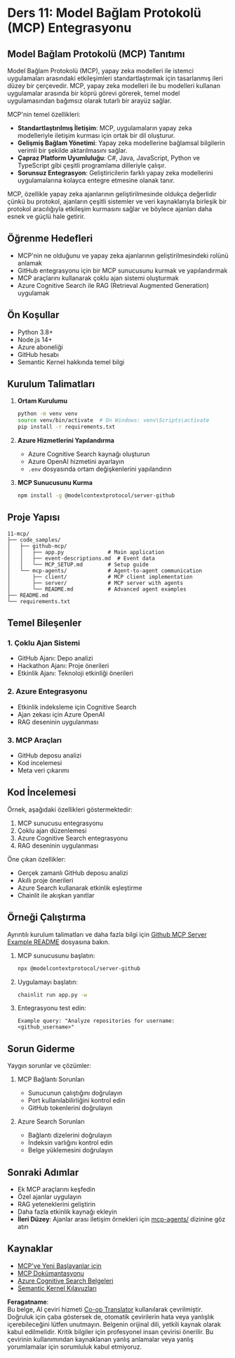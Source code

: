 <!--
CO_OP_TRANSLATOR_METADATA:
{
  "original_hash": "e255edb8423b34b4bba20263ef38f208",
  "translation_date": "2025-08-21T13:02:43+00:00",
  "source_file": "11-mcp/README.md",
  "language_code": "tr"
}
-->
# Ders 11: Model Bağlam Protokolü (MCP) Entegrasyonu

## Model Bağlam Protokolü (MCP) Tanıtımı

Model Bağlam Protokolü (MCP), yapay zeka modelleri ile istemci uygulamaları arasındaki etkileşimleri standartlaştırmak için tasarlanmış ileri düzey bir çerçevedir. MCP, yapay zeka modelleri ile bu modelleri kullanan uygulamalar arasında bir köprü görevi görerek, temel model uygulamasından bağımsız olarak tutarlı bir arayüz sağlar.

MCP'nin temel özellikleri:

- **Standartlaştırılmış İletişim**: MCP, uygulamaların yapay zeka modelleriyle iletişim kurması için ortak bir dil oluşturur.
- **Gelişmiş Bağlam Yönetimi**: Yapay zeka modellerine bağlamsal bilgilerin verimli bir şekilde aktarılmasını sağlar.
- **Çapraz Platform Uyumluluğu**: C#, Java, JavaScript, Python ve TypeScript gibi çeşitli programlama dilleriyle çalışır.
- **Sorunsuz Entegrasyon**: Geliştiricilerin farklı yapay zeka modellerini uygulamalarına kolayca entegre etmesine olanak tanır.

MCP, özellikle yapay zeka ajanlarının geliştirilmesinde oldukça değerlidir çünkü bu protokol, ajanların çeşitli sistemler ve veri kaynaklarıyla birleşik bir protokol aracılığıyla etkileşim kurmasını sağlar ve böylece ajanları daha esnek ve güçlü hale getirir.

## Öğrenme Hedefleri
- MCP'nin ne olduğunu ve yapay zeka ajanlarının geliştirilmesindeki rolünü anlamak
- GitHub entegrasyonu için bir MCP sunucusunu kurmak ve yapılandırmak
- MCP araçlarını kullanarak çoklu ajan sistemi oluşturmak
- Azure Cognitive Search ile RAG (Retrieval Augmented Generation) uygulamak

## Ön Koşullar
- Python 3.8+
- Node.js 14+
- Azure aboneliği
- GitHub hesabı
- Semantic Kernel hakkında temel bilgi

## Kurulum Talimatları

1. **Ortam Kurulumu**  
   ```bash
   python -m venv venv
   source venv/bin/activate  # On Windows: venv\Scripts\activate
   pip install -r requirements.txt
   ```

2. **Azure Hizmetlerini Yapılandırma**
   - Azure Cognitive Search kaynağı oluşturun
   - Azure OpenAI hizmetini ayarlayın
   - `.env` dosyasında ortam değişkenlerini yapılandırın

3. **MCP Sunucusunu Kurma**  
   ```bash
   npm install -g @modelcontextprotocol/server-github
   ```

## Proje Yapısı

```
11-mcp/
├── code_samples/
│   ├── github-mcp/
│   │   ├── app.py              # Main application
│   │   ├── event-descriptions.md  # Event data
│   │   └── MCP_SETUP.md        # Setup guide
│   └── mcp-agents/             # Agent-to-agent communication
│       ├── client/             # MCP client implementation
│       ├── server/             # MCP server with agents
│       └── README.md           # Advanced agent examples
├── README.md
└── requirements.txt
```

## Temel Bileşenler

### 1. Çoklu Ajan Sistemi
- GitHub Ajanı: Depo analizi
- Hackathon Ajanı: Proje önerileri
- Etkinlik Ajanı: Teknoloji etkinliği önerileri

### 2. Azure Entegrasyonu
- Etkinlik indeksleme için Cognitive Search
- Ajan zekası için Azure OpenAI
- RAG deseninin uygulanması

### 3. MCP Araçları
- GitHub deposu analizi
- Kod incelemesi
- Meta veri çıkarımı

## Kod İncelemesi

Örnek, aşağıdaki özellikleri göstermektedir:
1. MCP sunucusu entegrasyonu
2. Çoklu ajan düzenlemesi
3. Azure Cognitive Search entegrasyonu
4. RAG deseninin uygulanması

Öne çıkan özellikler:
- Gerçek zamanlı GitHub deposu analizi
- Akıllı proje önerileri
- Azure Search kullanarak etkinlik eşleştirme
- Chainlit ile akışkan yanıtlar

## Örneği Çalıştırma

Ayrıntılı kurulum talimatları ve daha fazla bilgi için [Github MCP Server Example README](./code_samples/github-mcp/README.md) dosyasına bakın.

1. MCP sunucusunu başlatın:  
   ```bash
   npx @modelcontextprotocol/server-github
   ```

2. Uygulamayı başlatın:  
   ```bash
   chainlit run app.py -w
   ```

3. Entegrasyonu test edin:  
   ```
   Example query: "Analyze repositories for username: <github_username>"
   ```

## Sorun Giderme

Yaygın sorunlar ve çözümler:
1. MCP Bağlantı Sorunları
   - Sunucunun çalıştığını doğrulayın
   - Port kullanılabilirliğini kontrol edin
   - GitHub tokenlerini doğrulayın

2. Azure Search Sorunları
   - Bağlantı dizelerini doğrulayın
   - İndeksin varlığını kontrol edin
   - Belge yüklemesini doğrulayın

## Sonraki Adımlar
- Ek MCP araçlarını keşfedin
- Özel ajanlar uygulayın
- RAG yeteneklerini geliştirin
- Daha fazla etkinlik kaynağı ekleyin
- **İleri Düzey**: Ajanlar arası iletişim örnekleri için [mcp-agents/](../../../11-mcp/code_samples/mcp-agents) dizinine göz atın

## Kaynaklar
- [MCP'ye Yeni Başlayanlar için](https://aka.ms/mcp-for-beginners)  
- [MCP Dokümantasyonu](https://github.com/microsoft/semantic-kernel/tree/main/python/semantic-kernel/semantic_kernel/connectors/mcp)
- [Azure Cognitive Search Belgeleri](https://learn.microsoft.com/azure/search/)
- [Semantic Kernel Kılavuzları](https://learn.microsoft.com/semantic-kernel/)

**Feragatname**:  
Bu belge, AI çeviri hizmeti [Co-op Translator](https://github.com/Azure/co-op-translator) kullanılarak çevrilmiştir. Doğruluk için çaba göstersek de, otomatik çevirilerin hata veya yanlışlık içerebileceğini lütfen unutmayın. Belgenin orijinal dili, yetkili kaynak olarak kabul edilmelidir. Kritik bilgiler için profesyonel insan çevirisi önerilir. Bu çevirinin kullanımından kaynaklanan yanlış anlamalar veya yanlış yorumlamalar için sorumluluk kabul etmiyoruz.